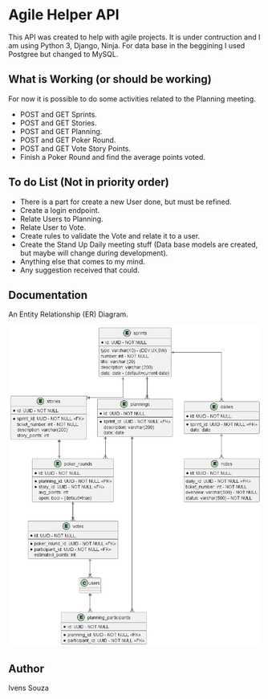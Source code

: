 # Agile Helper API
This API was created to help with agile projects.
It is under contruction and I am using Python 3, Django, Ninja.
For data base in the beggining I used Postgree but changed to MySQL.

## What is Working (or should be working)
For now it is possible to do some activities related to the Planning meeting.
- POST and GET Sprints.
- POST and GET Stories.
- POST and GET Planning.
- POST and GET Poker Round.
- POST and GET Vote Story Points.
- Finish a Poker Round and find the average points voted.

## To do List (Not in priority order)
- There is a part for create a new User done, but must be refined.
- Create a login endpoint.
- Relate Users to Planning.
- Relate User to Vote.
- Create rules to validate the Vote and relate it to a user.
- Create the Stand Up Daily meeting stuff (Data base models are created, but maybe will change during development).
- Anything else that comes to my mind.
- Any suggestion received that could.

## Documentation
An Entity Relationship (ER) Diagram.

![Example](docs/diagrams/out/entityRelationship/entityRelationship.png)

## Author
Ivens Souza
